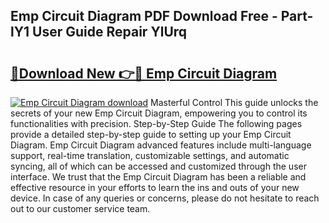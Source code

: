 ## Emp Circuit Diagram PDF Download Free - Part-lY1 User Guide Repair YlUrq

# <h2><a href="http://dfm8xu.blite.top/?on=Emp+Circuit+Diagram">🔗Download New 👉🔴 Emp Circuit Diagram</a></h2>

[![Emp Circuit Diagram download](https://i.imgur.com/lujVjoI.png)](http://dfm8xu.blite.top/?on=Emp+Circuit+Diagram)
Masterful Control This guide unlocks the secrets of your new Emp Circuit Diagram, empowering you to control its functionalities with precision. Step-by-Step Guide The following pages provide a detailed step-by-step guide to setting up your Emp Circuit Diagram. Emp Circuit Diagram advanced features include multi-language support, real-time translation, customizable settings, and automatic syncing, all of which can be accessed and customized through the user interface. We trust that the Emp Circuit Diagram has been a reliable and effective resource in your efforts to learn the ins and outs of your new device. In case of any queries or concerns, please do not hesitate to reach out to our customer service team.
